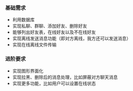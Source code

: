 ### 基础需求
- 利用数据库
- 实现私聊、群聊、添加好友、删除好友
- 能够列出好友表，在线好友以及不在线好友
- 实现离线发送消息功能（即对方离线，我方还可以发送消息）
- 实现在线离线文件传输

### 进阶要求
- 实现图形界面化
- 实现拉黑、删除后的消息处理，比如屏蔽对方聊天消息
- 实现更多功能，比如用户可以设置在线状态
